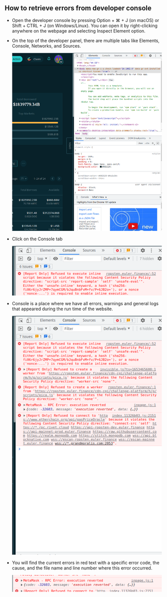 ## How to retrieve errors from developer console

- Open the developer console by pressing Option + ⌘ + J (on macOS) or Shift + CTRL + J (on Windows/Linux). You can open it by right-clicking anywhere on the webpage and selecting Inspect Element option.

- On the top of the developer panel, there are multiple tabs like Elements, Console, Networks, and Sources.
  
  ![Open Developer Console](/assets/errors-guide/open-dev-console.png)

- Click on the Console tab
  
  ![Select Console](/assets/errors-guide/select-console.png)

- Console is a place where we have all errors, warnings and general logs that appeared during the run time of the website.

  ![Warning and Errors](/assets/errors-guide/all-errors.png)

- You will find the current errors in red text with a specific error code, the cause, and the file name and line number where this error occurred.

  ![Single Error](/assets/errors-guide/single-error.png)

